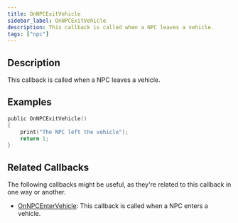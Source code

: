 ```yaml
---
title: OnNPCExitVehicle
sidebar_label: OnNPCExitVehicle
description: This callback is called when a NPC leaves a vehicle.
tags: ["npc"]
---
```


## Description

This callback is called when a NPC leaves a vehicle.


## Examples

```c
public OnNPCExitVehicle()
{
    print("The NPC left the vehicle");
    return 1;
}
```

## Related Callbacks

The following callbacks might be useful, as they're related to this callback in one way or another. 

- [OnNPCEnterVehicle](OnNPCEnterVehicle): This callback is called when a NPC enters a vehicle.
